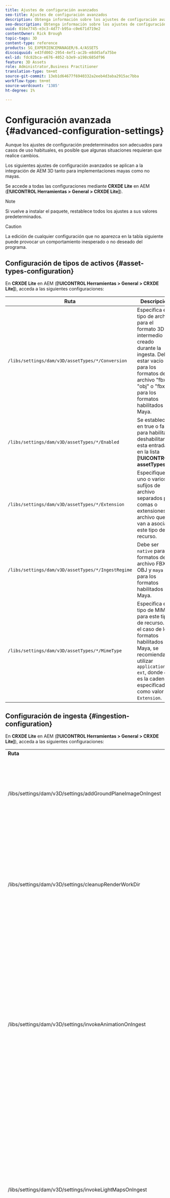 ```yaml
---
title: Ajustes de configuración avanzados
seo-title: Ajustes de configuración avanzados
description: Obtenga información sobre los ajustes de configuración avanzados que se aplican a la integración de AEM 3D tanto para implementaciones mayas como no mayas.
seo-description: Obtenga información sobre los ajustes de configuración avanzados que se aplican a la integración de AEM 3D tanto para implementaciones mayas como no mayas.
uuid: 016e7745-e3c3-4d77-b95a-c0e671d719e2
contentOwner: Rick Brough
topic-tags: 3D
content-type: reference
products: SG_EXPERIENCEMANAGER/6.4/ASSETS
discoiquuid: e43fd002-2954-4ef1-ac2b-e8d45afa75be
exl-id: fdc82bca-e676-4052-b3e9-a198c685df96
feature: 3D Assets
role: Administrator,Business Practitioner
translation-type: tm+mt
source-git-commit: 13eb1d64677f6940332a2eeb4d3aba2915ac7bba
workflow-type: tm+mt
source-wordcount: '1385'
ht-degree: 1%

---
```


# Configuración avanzada {#advanced-configuration-settings}

Aunque los ajustes de configuración predeterminados son adecuados para casos de uso habituales, es posible que algunas situaciones requieran que realice cambios.

Los siguientes ajustes de configuración avanzados se aplican a la integración de AEM 3D tanto para implementaciones mayas como no mayas.

Se accede a todas las configuraciones mediante **CRXDE Lite** en AEM (**[!UICONTROL Herramientas > General > CRXDE Lite]**).

>[!NOTE]
>
>Si vuelve a instalar el paquete, restablece todos los ajustes a sus valores predeterminados.

>[!CAUTION]
>
>La edición de cualquier configuración que no aparezca en la tabla siguiente puede provocar un comportamiento inesperado o no deseado del programa.

## Configuración de tipos de activos {#asset-types-configuration}

En **CRXDE Lite** en AEM (**[!UICONTROL Herramientas > General > CRXDE Lite]**), acceda a las siguientes configuraciones:

| Ruta | Descripción |
|---|---|
| `/libs/settings/dam/v3D/assetTypes/*/Conversion` | Especifica el tipo de archivo para el formato 3D intermedio creado durante la ingesta. Debe estar vacío para los formatos de archivo &quot;fbx&quot; y &quot;obj&quot; o &quot;fbx&quot; para los formatos habilitados por Maya. |
| `/libs/settings/dam/v3D/assetTypes/*/Enabled` | Se establece en true o false para habilitar o deshabilitar esta entrada en la lista **[!UICONTROL assetTypes]**. |
| `/libs/settings/dam/v3D/assetTypes/*/Extension` | Especifique uno o varios sufijos de archivo separados por comas o extensiones de archivo que se van a asociar a este tipo de recurso. |
| `/libs/settings/dam/v3D/assetTypes/*/IngestRegime` | Debe ser `native` para los formatos de archivo FBX y OBJ y `maya` para los formatos habilitados por Maya. |
| `/libs/settings/dam/v3D/assetTypes/*/MimeType` | Especifica el tipo de MIME para este tipo de recurso. En el caso de los formatos habilitados por Maya, se recomienda utilizar `application/x-ext`, donde `ext` es la cadena especificada como valor `Extension`. |

## Configuración de ingesta {#ingestion-configuration}

En **CRXDE Lite** en AEM (**[!UICONTROL Herramientas > General > CRXDE Lite]**), acceda a las siguientes configuraciones:

<table> 
 <tbody> 
  <tr> 
   <td><strong>Ruta</strong></td> 
   <td><strong>Descripción</strong></td> 
  </tr> 
  <tr> 
   <td>/libs/settings/dam/v3D/settings/addGroundPlaneImageOnIngest</td> 
   <td>Permite la generación de una sombra de caída de oclusión ambiental al ver o procesar con un escenario de IBL. Se aplica a la vista previa y el procesamiento con RapidRefine</td> 
  </tr> 
  <tr> 
   <td><p>/libs/settings/dam/v3D/settings/cleanupRenderWorkDir</p> </td> 
   <td>Configúrelo en <strong>false</strong> para mantener los archivos temporales en la carpeta MayaWork después de la conversión y el procesamiento. Puede resultar útil a la hora de depurar problemas con la conversión y el procesamiento de Maya.</td> 
  </tr> 
  <tr> 
   <td>/libs/settings/dam/v3D/settings/invokeAnimationOnIngest</td> 
   <td><p>Cuando está habilitado, ImageMagick está instalado en el servidor y magickPath está configurado. Rapid Refine se utiliza para crear una animación simple para objetos 3D que se utilizan como miniaturas en la vista de tarjeta y otras vistas.</p> <p>La creación de animaciones consume importantes recursos de CPU durante el proceso de ingesta.</p> </td> 
  </tr> 
  <tr> 
   <td>/libs/settings/dam/v3D/settings/invokeLightMapsOnIngest</td> 
   <td>Permite la creación automática de mapas de luz durante la ingesta. Establézcalo en <strong>false</strong> para deshabilitar la creación automática de mapas de luz; esto puede reducir significativamente el consumo de CPU a costa de una calidad reducida para la vista previa y el procesamiento con Rapid Refine. No afecta al procesamiento con Maya.</td> 
  </tr> 
  <tr> 
   <td>/libs/settings/dam/v3D/settings/gPlaneZero</td> 
   <td><p>Cuando se establece en <strong>true</strong> (valor predeterminado), los objetos se mueven verticalmente, si es necesario, para garantizar que todas las partes del objeto estén encima del plano de tierra (y=0).</p> <p>Cuando se establece en <strong>false</strong> (predeterminado), los objetos no se vuelven a colocar y pueden estar parcialmente ocultos por el plano de tierra de un escenario. (Se aplica solo a la vista previa y el procesamiento con Rapid Refine). Sin embargo, no afecta al procesamiento con Maya. Cuando se establece en <strong>true</strong>, la posición vertical de los objetos en Maya puede ser diferente a la de la vista previa o al procesarlos con Rapid Refine.</p> </td> 
  </tr> 
  <tr> 
   <td>/libs/settings/dam/v3D/Paths/magickPath</td> 
   <td>Ruta y nombre de la utilidad de conversión ImageMagick. Se requiere una ruta absoluta si está habilitada la creación de miniaturas animadas.</td> 
  </tr> 
  <tr> 
   <td>/libs/settings/dam/v3D/settings/MaxCpuPercentage</td> 
   <td><p>Especifica la cantidad de CPUs que se utilizan como máximo para el procesamiento de ingesta de recursos 3D.</p> <p>Los valores más altos aceleran las ingestas, pero pueden hacer que los AEM se vuelvan menos interactivos en general. Esta configuración es aproximada. Es decir, la precisión aumenta con el número de núcleos de CPU disponibles.</p> </td> 
  </tr> 
 </tbody> 
</table>

## Ajustes de configuración de Cloud Services {#cloud-services-configuration-settings}

El administrador de cuentas de Adobe, el experto en aprovisionamiento o el representante de asistencia proporcionan los valores para las siguientes configuraciones.

| **Ruta** | **Descripción** |
|---|---|
| `/libs/settings/dam/v3D/services/aws/accountId` | ID de cuenta de la cuenta de AWS de Adobe. |
| `/libs/settings/dam/v3D/services/aws/bucketName` | el nombre del depósito de transferencia S3; normalmente `aem3d`. |
| `/libs/settings/dam/v3D/services/aws/customerId` | ID único asignado por Adobe a su organización. Se utiliza como ID de usuario de AWS Cognito. |
| `/libs/settings/dam/v3D/services/aws/encryptedPassword` | La contraseña asociada a este customerId. Se utiliza como contraseña de AWS Cognito. |
| `/libs/settings/dam/v3D/services/aws/region` | Región de AWS donde se implementan los servicios de nube. |
| `/libs/settings/dam/v3D/services/aws/userPoolId` | El ID de grupo de usuarios de AWS Cognito aplicable. |
| `/libs/settings/dam/v3D/services/dncr/clientId` | El ID de cliente de AWS Cognito para el servicio de conversión de dncr. |

## Configuración de procesamiento común {#common-processing-settings}

En **CRXDE Lite** en AEM (**[!UICONTROL Herramientas > General > CRXDE Lite]**), acceda a las siguientes configuraciones:

| **Ruta** | **Descripción** |
|---|---|
| `/libs/settings/dam/v3D/Paths/mayaWorkPath` | Nombre y ubicación de la carpeta de trabajo para la conversión y renderización de Maya. La carpeta se crea automáticamente si no existe. |
| `/libs/settings/dam/v3D/Paths/maxWorkPath` | Nombre y ubicación de la carpeta de trabajo para la conversión máxima de 3ds. La carpeta se crea automáticamente si no existe. |
| `/libs/settings/dam/v3D/settings/debugNative` | Configúrelo en **[!UICONTROL true]** para habilitar la creación de información de depuración durante la conversión de formato y el procesamiento con el procesador RapidRefine. |

## Configuración del procesador {#renderer-configuration}

En **CRXDE Lite** en AEM (**[!UICONTROL Herramientas > General > CRXDE Lite]**), acceda a las siguientes configuraciones:

| **Ruta** | **Descripción** |
|---|---|
| `/libs/settings/dam/v3D/settings/dynamicIBL` | Cuando se establece en **[!UICONTROL true]** y los mapas de luz pregenerados no están disponibles (es decir, invokeLightMapsOnIngest=false), el procesador Rapid Refine crea mapas de luz durante el procesamiento para mejorar la calidad del procesamiento. Esta configuración puede aumentar sustancialmente el tiempo de procesamiento. Si se establece en **[!UICONTROL false]** se minimiza el uso de la CPU en estas situaciones, pero puede resultar en una menor calidad de procesamiento. |
| `/libs/settings/dam/v3D/renderers/*/Enabled` | Configúrelo en **[!UICONTROL true]** o **[!UICONTROL false]** para habilitar o deshabilitar un procesador, respectivamente. |
| `/libs/settings/dam/v3D/renderers/*/Display` | Permite cambiar la cadena que se muestra para un procesador habilitado en el selector Procesador del panel Procesamiento . |
| `/libs/settings/dam/v3D/renderers/*/MaxCpuPercentage` | Especifica cuántas CPUs se utilizan como máximo para procesar escenas 3D. Los valores más altos aceleran el procesamiento, pero pueden hacer que los AEM se vuelvan menos interactivos en general. Esta configuración es aproximada. Es decir, la precisión aumenta con el número de núcleos de CPU disponibles. |

## Configuración de vista previa de recursos 3D {#d-asset-preview-settings}

En **CRXDE Lite** en AEM (**[!UICONTROL Herramientas > General > CRXDE Lite]**), acceda a las siguientes configuraciones:

| Ruta | Descripción |
|---|---|
| `/libs/settings/dam/v3D/WebGLSites/autoSpin` | Establézcalo en **[!UICONTROL true]** o **[!UICONTROL false]** para habilitar o deshabilitar el giro automático (giro automático de cámara) al cargar la página. |
| `/libs/settings/dam/v3D/WebGLSites/autoSpinAfterReset` | Configúrelo en **[!UICONTROL true]** para reiniciar el giro automático después de presionar **[!UICONTROL Reset]**. Se omite cuando se desactiva el giro automático. |
| `/libs/settings/dam/v3D/WebGLSites/autoSpinSpeed` | Especifica la velocidad (revoluciones por minuto) y la dirección del giro automático, con valores negativos para la rotación de derecha a izquierda y positivos para la de izquierda a derecha. |
| `/libs/settings/dam/v3D/WebGL/continueRotate` | Establézcalo en **[!UICONTROL false]** para desactivar la continuación con atenuación gradual de las respuestas del espectador a los gestos de contacto y ratón. |
| `/libs/settings/dam/v3D/WebGL/curtainColor` | Especifica el color de la cortina de carga que, opcionalmente, puede cubrir la ventanilla móvil de la vista previa de recursos 3D durante la carga y la inicialización. Valor R,G,B, con cada componente de color en el rango de 0 a 255. |
| `/libs/settings/dam/v3D/WebGL/fadeCurtains` | Cuando se establece en **[!UICONTROL true]**, la cortina de carga se disipará gradualmente durante las últimas partes de la inicialización del visor. Cuando se establece en **[!UICONTROL false]**, la cortina permanece opaca hasta que se completa la carga y la inicialización. |
| `/libs/settings/dam/v3D/WebGL/showCurtains` | Configúrelo en **[!UICONTROL true]** o **[!UICONTROL false]** para habilitar o deshabilitar la cortina de carga para la vista previa de recursos 3D. |
| `/libs/settings/dam/v3D/WebGL/spinHeight` | Cuando el giro automático está activado, la posición vertical de la cámara se ajusta automáticamente en relación con la altura del objeto 3D. Cuando se establece en 0,5, la cámara se posiciona verticalmente a 1/2 de la altura del objeto, lo que hace que el horizonte quede centrado verticalmente en la ventanilla. Los valores más grandes hacen que la cámara mire hacia abajo el objeto y aumente la altura del horizonte procesado, los valores más pequeños hacen que la cámara busque el objeto y reduzca el horizonte. |

## Configuración del componente Sitios 3D {#d-sites-component-settings}

En **CRXDE Lite** en AEM (**[!UICONTROL Herramientas > General > CRXDE Lite]**), acceda a las siguientes configuraciones:

| Ruta | Descripción |
|---|---|
| `/libs/settings/dam/v3D/WebGLSites/autoSpinAfterReset` | Configúrelo en **[!UICONTROL true]** para reactivar el giro automático (giro automático de la cámara) después de pulsar el inicio. Se omite cuando se desactiva el giro automático. |
| `/libs/settings/dam/v3D/WebGLSites/continueRotate` | Establézcalo en **[!UICONTROL false]** para desactivar la continuación con atenuación gradual de las respuestas del espectador a los gestos de contacto y ratón. |
| `/libs/settings/dam/v3D/WebGLSites/curtainColor` | Especifica el color de la cortina de carga que, opcionalmente, puede cubrir la ventanilla del componente Sitios 3D durante la carga. Valor R,G,B, con cada componente de color en el rango de 0 a 255. |
| `/libs/settings/dam/v3D/WebGLSites/fadeCurtains` | Cuando se establece en **[!UICONTROL true]**, la cortina de carga se disipará gradualmente durante las últimas partes de carga y de inicialización. Cuando se establece en **[!UICONTROL false]**, la cortina permanece opaca hasta que se completa la carga y la inicialización. |
| `/libs/settings/dam/v3D/WebGLSites/showCurtains` | Configúrelo en **[!UICONTROL true]** o **[!UICONTROL false]** para habilitar o deshabilitar la cortina de carga para el componente Sitios 3D. |
| `/libs/settings/dam/v3D/WebGLSites/spinHeight` | Cuando el giro automático está activado, la posición vertical de la cámara se ajusta automáticamente en relación con la altura del objeto 3D. Cuando se establece en 0,5, la cámara se posiciona verticalmente a 1/2 de la altura del objeto, lo que hace que el horizonte quede centrado verticalmente en la ventanilla. Los valores más grandes hacen que la cámara mire hacia abajo el objeto y aumente la altura del horizonte procesado, los valores más pequeños hacen que la cámara busque el objeto y reduzca el horizonte. |
